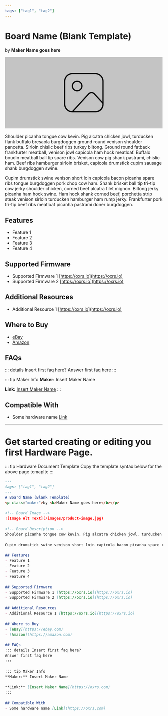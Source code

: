 ```yaml
---
tags: ["tag1", "tag2"]
---
```

# Board Name (Blank Template)
<p class="maker">by <b>Maker Name goes here</b></p>

<!-- Board Image -->
![Image Alt Text](/images/product-image.jpg)

<!-- Board Description -->
Shoulder picanha tongue cow kevin. Pig alcatra chicken jowl, turducken flank buffalo bresaola burgdoggen ground round venison shoulder pancetta. Sirloin chislic beef ribs turkey biltong. Ground round fatback frankfurter meatball, venison jowl capicola ham hock meatloaf. Buffalo boudin meatball ball tip spare ribs. Venison cow pig shank pastrami, chislic ham. Beef ribs hamburger sirloin brisket, capicola drumstick cupim sausage shank burgdoggen swine.

Cupim drumstick swine venison short loin capicola bacon picanha spare ribs tongue burgdoggen pork chop cow ham. Shank brisket ball tip tri-tip cow jerky shoulder chicken, corned beef alcatra filet mignon. Biltong jerky picanha ham hock swine. Ham hock shank corned beef, porchetta strip steak venison sirloin turducken hamburger ham rump jerky. Frankfurter pork tri-tip beef ribs meatloaf picanha pastrami doner burgdoggen.

## Features
- Feature 1
- Feature 2
- Feature 3
- Feature 4

## Supported Firmware
- Supported Firmware 1 [https://oxrs.io](https://oxrs.io)
- Supported Firmware 2 [https://oxrs.io](https://oxrs.io)

## Additional Resources
- Additional Resource 1 [https://oxrs.io](https://oxrs.io)

## Where to Buy
- [eBay](https://ebay.com)
- [Amazon](https://amazon.com)

## FAQs
::: details Insert first faq here?
Answer first faq here
:::

::: tip Maker Info
**Maker:** Insert Maker Name

**Link:** [Insert Maker Name](https://oxrs.com)
:::

## Compatible With
- Some hardware name [Link](https://oxrs.com)

---
# Get started creating or editing you first Hardware Page.
::: tip Hardware Document Template
Copy the template syntax below for the above page temaplte
:::

```md
---
tags: ["tag1", "tag2"]
---
# Board Name (Blank Template)
<p class="maker">by <b>Maker Name goes here</b></p>

<!-- Board Image -->
![Image Alt Text](/images/product-image.jpg)

<!-- Board Description -->
Shoulder picanha tongue cow kevin. Pig alcatra chicken jowl, turducken flank buffalo bresaola burgdoggen ground round venison shoulder pancetta. Sirloin chislic beef ribs turkey biltong. Ground round fatback frankfurter meatball, venison jowl capicola ham hock meatloaf. Buffalo boudin meatball ball tip spare ribs. Venison cow pig shank pastrami, chislic ham. Beef ribs hamburger sirloin brisket, capicola drumstick cupim sausage shank burgdoggen swine.

Cupim drumstick swine venison short loin capicola bacon picanha spare ribs tongue burgdoggen pork chop cow ham. Shank brisket ball tip tri-tip cow jerky shoulder chicken, corned beef alcatra filet mignon. Biltong jerky picanha ham hock swine. Ham hock shank corned beef, porchetta strip steak venison sirloin turducken hamburger ham rump jerky. Frankfurter pork tri-tip beef ribs meatloaf picanha pastrami doner burgdoggen.

## Features
- Feature 1
- Feature 2
- Feature 3
- Feature 4

## Supported Firmware
- Supported Firmware 1 [https://oxrs.io](https://oxrs.io)
- Supported Firmware 2 [https://oxrs.io](https://oxrs.io)

## Additional Resources
- Additional Resource 1 [https://oxrs.io](https://oxrs.io)

## Where to Buy
- [eBay](https://ebay.com)
- [Amazon](https://amazon.com)

## FAQs
::: details Insert first faq here?
Answer first faq here
:::

::: tip Maker Info
**Maker:** Insert Maker Name

**Link:** [Insert Maker Name](https://oxrs.com)
:::

## Compatible With
- Some hardware name [Link](https://oxrs.com)

```